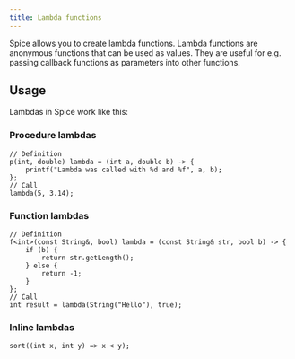 ```yaml
---
title: Lambda functions
---
```


Spice allows you to create lambda functions. Lambda functions are anonymous functions that can be used as values.
They are useful for e.g. passing callback functions as parameters into other functions.

## Usage

Lambdas in Spice work like this:

### Procedure lambdas

```spice
// Definition
p(int, double) lambda = (int a, double b) -> {
    printf("Lambda was called with %d and %f", a, b);
};
// Call
lambda(5, 3.14);
```

### Function lambdas

```spice
// Definition
f<int>(const String&, bool) lambda = (const String& str, bool b) -> {
    if (b) {
        return str.getLength();
    } else {
        return -1;
    }
};
// Call
int result = lambda(String("Hello"), true);
```

### Inline lambdas

```spice
sort((int x, int y) => x < y);
```